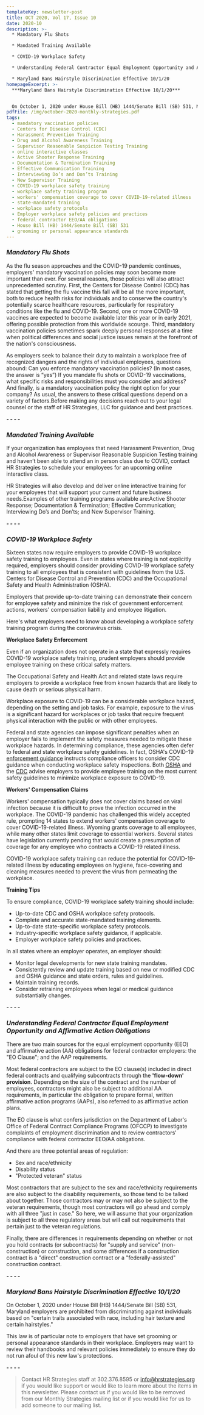 ```yaml
---
templateKey: newsletter-post
title: OCT 2020, Vol 17, Issue 10
date: 2020-10
description: >-
  * Mandatory Flu Shots 

  * Mandated Training Available

  * COVID-19 Workplace Safety 

  * Understanding Federal Contractor Equal Employment Opportunity and Affirmative Action Obligations

  * Maryland Bans Hairstyle Discrimination Effective 10/1/20
homepageExcerpt: >-
  ***Maryland Bans Hairstyle Discrimination Effective 10/1/20***


  On October 1, 2020 under House Bill (HB) 1444/Senate Bill (SB) 531, Maryland employers are prohibited from discriminating against individuals based on "certain traits associated with race, including hair texture and certain hairstyles."
pdfFile: /img/october-2020-monthly-strategies.pdf
tags:
  - mandatory vaccination policies
  - Centers for Disease Control (CDC)
  - Harassment Prevention Training
  - Drug and Alcohol Awareness Training
  - Supervisor Reasonable Suspicion Testing Training
  - online interactive classes
  - Active Shooter Response Training
  - Documentation & Termination Training
  - Effective Communication Training
  - Interviewing Do’s and Don’ts Training
  - New Supervisor Training
  - COVID-19 workplace safety training
  - workplace safety training program
  - workers' compensation coverage to cover COVID-19-related illness
  - state-mandated training
  - workplace safety protocols
  - Employer workplace safety policies and practices
  - federal contractor EEO/AA obligations
  - House Bill (HB) 1444/Senate Bill (SB) 531
  - grooming or personal appearance standards
---
```

### ***Mandatory Flu Shots***

As the flu season approaches and the COVID-19 pandemic continues, employers' mandatory vaccination policies may soon become more important than ever. For several reasons, those policies will also attract unprecedented scrutiny. First, the Centers for Disease Control (CDC) has stated that getting the flu vaccine this fall will be all the more important, both to reduce health risks for individuals and to conserve the country's potentially scarce healthcare resources, particularly for respiratory conditions like the flu and COVID-19. Second, one or more COVID-19 vaccines are expected to become available later this year or in early 2021, offering possible protection from this worldwide scourge. Third, mandatory vaccination policies sometimes spark deeply personal responses at a time when political differences and social justice issues remain at the forefront of the nation's consciousness.

As employers seek to balance their duty to maintain a workplace free of recognized dangers and the rights of individual employees, questions abound: Can you enforce mandatory vaccination policies? (In most cases, the answer is “yes”) If you mandate flu shots or COVID-19 vaccinations, what specific risks and responsibilities must you consider and address? And finally, is a mandatory vaccination policy the right option for your company? As usual, the answers to these critical questions depend on a variety of factors.Before making any decisions reach out to your legal counsel or the staff of HR Strategies, LLC for guidance and best practices.

***\- - - -***

### ***Mandated Training Available***

If your organization has employees that need Harassment Prevention, Drug and Alcohol Awareness or Supervisor Reasonable Suspicion Testing training and haven’t been able to attend an in person class due to COVID, contact HR Strategies to schedule your employees for an upcoming online interactive class.

HR Strategies will also develop and deliver online interactive training for your employees that will support your current and future business needs.Examples of other training programs available are:Active Shooter Response; Documentation & Termination; Effective Communication; Interviewing Do’s and Don’ts; and New Supervisor Training.

***\- - - -***

### ***COVID-19 Workplace Safety***

Sixteen states now require employers to provide COVID-19 workplace safety training to employees. Even in states where training is not explicitly required, employers should consider providing COVID-19 workplace safety training to all employees that is consistent with guidelines from the U.S. Centers for Disease Control and Prevention (CDC) and the Occupational Safety and Health Administration (OSHA).

Employers that provide up-to-date training can demonstrate their concern for employee safety and minimize the risk of government enforcement actions, workers' compensation liability and employee litigation.

Here's what employers need to know about developing a workplace safety training program during the coronavirus crisis.

**Workplace Safety Enforcement**

Even if an organization does not operate in a state that expressly requires COVID-19 workplace safety training, prudent employers should provide employee training on these critical safety matters.

The Occupational Safety and Health Act and related state laws require employers to provide a workplace free from known hazards that are likely to cause death or serious physical harm.

Workplace exposure to COVID-19 can be a considerable workplace hazard, depending on the setting and job tasks. For example, exposure to the virus is a significant hazard for workplaces or job tasks that require frequent physical interaction with the public or with other employees.

Federal and state agencies can impose significant penalties when an employer fails to implement the safety measures needed to mitigate these workplace hazards. In determining compliance, these agencies often defer to federal and state workplace safety guidelines. In fact, OSHA's COVID-19 [enforcement guidance](https://www.osha.gov/memos/2020-04-13/interim-enforcement-response-plan-coronavirus-disease-2019-covid-19) instructs compliance officers to consider CDC guidance when conducting workplace safety inspections. Both [OSHA](https://www.osha.gov/SLTC/covid-19/covid-19-faq.html#training) and the [CDC](https://www.cdc.gov/coronavirus/2019-ncov/community/guidance-business-response.html) advise employers to provide employee training on the most current safety guidelines to minimize workplace exposure to COVID-19.

**Workers' Compensation Claims**

Workers' compensation typically does not cover claims based on viral infection because it is difficult to prove the infection occurred in the workplace. The COVID-19 pandemic has challenged this widely accepted rule, prompting 14 states to extend workers' compensation coverage to cover COVID-19-related illness. Wyoming grants coverage to all employees, while many other states limit coverage to essential workers. Several states have legislation currently pending that would create a presumption of coverage for any employee who contracts a COVID-19 related illness.

COVID-19 workplace safety training can reduce the potential for COVID-19-related illness by educating employees on hygiene, face-covering and cleaning measures needed to prevent the virus from permeating the workplace.

**Training Tips**

To ensure compliance, COVID-19 workplace safety training should include:

* Up-to-date CDC and OSHA workplace safety protocols.
* Complete and accurate state-mandated training elements.
* Up-to-date state-specific workplace safety protocols.
* Industry-specific workplace safety guidance, if applicable.
* Employer workplace safety policies and practices.

In all states where an employer operates, an employer should:

* Monitor legal developments for new state training mandates.
* Consistently review and update training based on new or modified CDC and OSHA guidance and state orders, rules and guidelines.
* Maintain training records.
* Consider retraining employees when legal or medical guidance substantially changes.

***\- - - -***

### ***Understanding Federal Contractor Equal Employment Opportunity and Affirmative Action Obligations***

There are two main sources for the equal employment opportunity (EEO) and affirmative action (AA) obligations for federal contractor employers: the "EO Clause"; and the AAP requirements.

Most federal contractors are subject to the EO clause(s) included in direct federal contracts and qualifying subcontracts through the **'flow-down' provision**. Depending on the size of the contract and the number of employees, contractors might also be subject to additional AA requirements, in particular the obligation to prepare formal, written affirmative action programs (AAPs), also referred to as affirmative action plans.

The EO clause is what confers jurisdiction on the Department of Labor's Office of Federal Contract Compliance Programs (OFCCP) to investigate complaints of employment discrimination and to review contractors' compliance with federal contractor EEO/AA obligations.

And there are three potential areas of regulation:

* Sex and race/ethnicity
* Disability status
* "Protected veteran" status

Most contractors that are subject to the sex and race/ethnicity requirements are also subject to the disability requirements, so those tend to be talked about together. Those contractors may or may not also be subject to the veteran requirements, though most contractors will go ahead and comply with all three "just in case." So here, we will assume that your organization is subject to all three regulatory areas but will call out requirements that pertain just to the veteran regulations.

Finally, there are differences in requirements depending on whether or not you hold contracts (or subcontracts) for "supply and service" (non-construction) or construction, and some differences if a construction contract is a "direct" construction contract or a "federally-assisted" construction contract.

***\- - - -***

### ***Maryland Bans Hairstyle Discrimination Effective 10/1/20***

On October 1, 2020 under House Bill (HB) 1444/Senate Bill (SB) 531, Maryland employers are prohibited from discriminating against individuals based on "certain traits associated with race, including hair texture and certain hairstyles."

This law is of particular note to employers that have set grooming or personal appearance standards in their workplace. Employers may want to review their handbooks and relevant policies immediately to ensure they do not run afoul of this new law's protections.

**\- - - -**

> Contact HR Strategies staff at 302.376.8595 or [info@hrstrategies.org](mailto:info@hrstrategies.org) if you would like support or would like to learn more about the items in this newsletter. Please contact us if you would like to be removed from our Monthly Strategies mailing list or if you would like for us to add someone to our mailing list.